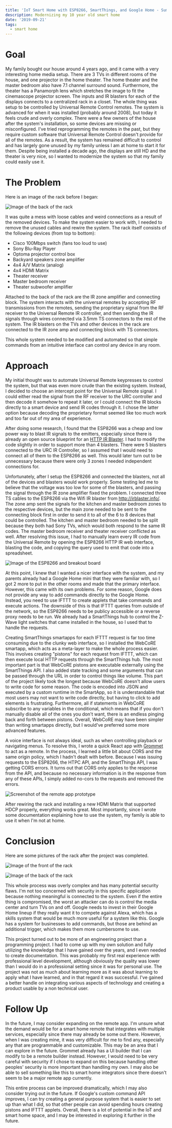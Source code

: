 ```yaml
---
title: 'IoT Smart Home with ESP8266, SmartThings, and Google Home - Summer Project'
description: Modernizing my 10 year old smart home
date: '2019-09-21'
tags:
  - smart home
---
```

# Goal

My family bought our house around 4 years ago, and it came with a very interesting home media setup. There are 3 TVs in different rooms of the house, and one projector in the home theater. The home theater and the master bedroom also have 7.1 channel surround sound. Furthermore, the theater has a Panamorph lens which stretches the image to fit the cinemascope projector screen. The inputs and IR blasters for each of the displays connects to a centralized rack in a closet. The whole thing was setup to be controlled by Universal Remote Control remotes. The system is advanced for when it was installed (probably around 2008), but today it feels crude and overly complex. There were a few owners of the house after the system's installation, so some devices are missing or misconfigured. I've tried reprogramming the remotes in the past, but they require custom software that Universal Remote Control doesn't provide for all of the remotes. As a result, the system has remained difficult to control and has largely gone unused by my family unless I am at home to start it for them. Despite being installed a decade ago, the displays are still HD and the theater is very nice, so I wanted to modernize the system so that my family could easily use it.

# The Problem

Here is an image of the rack before I began:

![Image of the back of the rack](/img/uploads/rack_before_back.jpg "Back of the rack before starting the project")

It was quite a mess with loose cables and weird connections as a result of the removed devices. To make the system easier to work with, I needed to remove the unused cables and rewire the system. The rack itself consists of the following devices (from top to bottom):

* Cisco 100Mbps switch (fans too loud to use)
* Sony Blu-Ray Player
* Optoma projector control box
* Backyard speakers zone amplifier
* 4x4 A/V Matrix (analog)
* 4x4 HDMI Matrix
* Theater receiver
* Master bedroom receiver
* Theater subwoofer amplifier

Attached to the back of the rack are the IR zone amplifier and connecting block. The system interacts with the universal remotes by accepting RF transmissions from the remotes, sending the proprietary signal from the RF receiver to the Universal Remote IR controller, and then sending the IR signals through wires connected via 3.5mm TS connectors to the rest of the system. The IR blasters on the TVs and other devices in the rack are connected to the IR zone amp and connecting block with TS connectors. 

This whole system needed to be modified and automated so that simple commands from an intuitive interface can control any device in any room.

# Approach

My initial thought was to automate Universal Remote keypresses to control the system, but that was even more crude than the existing system. Instead, I decided to choose an intercept point for the Universal Remote signal. I could either read the signal from the RF receiver to the URC controller and then decode it somehow to repeat it later, or I could connect the IR blocks directly to a smart device and send IR codes through it. I chose the latter option because decoding the proprietary format seemed like too much work and too far out of my area of experience. 

After doing some research, I found that the ESP8266 was a cheap and low power way to blast IR signals to the emitters, especially since there is already an open source blueprint for an [HTTP IR Blaster](https://github.com/mdhiggins/ESP8266-HTTP-IR-Blaster). I had to modify the code slightly in order to support more than 4 blasters. There were 5 blasters connected to the URC IR Controller, so I assumed that I would need to connect all of them to the ESP8266 as well. This would later turn out to be unnecessary because there were only 3 zones I needed independent connections for.

Unfortunately, after I setup the ESP8266 and connected the blasters, not all of the devices and blasters would work properly. Some testing led me to believe that the voltage was too low for some of the blasters, and passing the signal through the IR zone amplifier fixed the problem. I connected three TS cables to the ESP8266 via the Wifi IR blaster from http://irblaster.info/. The zone amp sent the signals for the kitchen and master bedroom zones to the respective devices, but the main zone needed to be sent to the connecting block first in order to send it to all of the 6 to 8 devices that could be controlled. The kitchen and master bedroom needed to be split because they both had Sony TVs, which would both respond to the same IR codes. The master bedroom receiver and theater receiver conflicted as well. After resolving this issue, I had to manually learn every IR code from the Universal Remote by opening the ESP8266 HTTP IR web interface, blasting the code, and copying the query used to emit that code into a spreadsheet.

![Image of the ESP8266 and breakout board](/img/uploads/esp8266.jpg "ESP8266 with irblaster.info breakout board")

At this point, I knew that I wanted a nicer interface with the system, and my parents already had a Google Home mini that they were familiar with, so I got 2 more to put in the other rooms and made that the primary interface. However, this came with its own problems. For some reason, Google does not provide any way to add commands directly to the Google Home. Instead, you need to use IFTTT to create applets that take commands and execute actions. The downside of this is that IFTTT queries from outside of the network, so the ESP8266 needs to be publicy accessible or a reverse proxy needs to be run. We already had a SmartThings hub to control the Z-Wave light switches that came installed in the house, so I used that to handle the requests.

Creating SmartThings smartapps for each IFTTT request is far too time consuming due to the clunky web interface, so I installed the WebCoRE smartapp, which acts as a meta-layer to make the whole process easier. This involves creating "pistons" for each request from IFTTT, which can then execute local HTTP requests through the SmartThings hub. The most important part is that WebCoRE pistons are executable externally using the SmartThings API. I also added state tracking and some arguments that can be passed through the URL in order to control things like volume. This part of the project likely took the longest because WebCoRE doesn't allow users to write code for some reason. The code is encoded into JSON and executed by a custom runtime in the SmartApp, so it is understandable that most users may not want to write code directly, but having to click to add elements is frustrating. Furthermore, all if statements in WebCoRE subscribe to any variables in the conditional, which means that if you don't manually disable all of the ones you don't want, there is an endless pinging back and forth between pistons. Overall, WebCoRE may have been simpler than writing smartapps directly, but I would've preferred some more advanced features.

A voice interface is not always ideal, such as when controlling playback or navigating menus. To resolve this, I wrote a quick React app with [Grommet](grommet.io) to act as a remote. In the process, I learned a little bit about CORS and the same origin policy, which I hadn't dealt with before. Because I was issuing requests to the ESP8266, the HTPC API, and the SmartThings API, I was getting CORS errors. It turns out that CORS only applies to the response from the API, and because no necessary information is in the response from any of these APIs, I simply added no-cors to the requests and removed the errors. 

![Screenshot of the remote app prototype](/img/uploads/remote.png "Prototype of the remote app")

After rewiring the rack and installing a new HDMI Matrix that supported HDCP properly, everything works great. Most importantly, since I wrote some documentation explaining how to use the system, my family is able to use it when I'm not at home. 

# Conclusion

Here are some pictures of the rack after the project was completed.

![Image of the front of the rack](/img/uploads/rack_after_front.jpg "The front of the rack after completion")

![Image of the back of the rack](/img/uploads/rack_after_back.jpg "Back of the rack after completion")

This whole process was overly complex and has many potential security flaws. I'm not too concerned with security in this specific application because nothing meaningful is connected to the system. Even if the entire thing is compromised, the worst an attacker can do is control the media center and turn TVs on and off. Google needs to invest in their Google Home lineup if they really want it to compete against Alexa, which has a skills system that would be much more useful for a system like this. Google has a system for businesses to add commands, but those are behind an additional trigger, which makes them more cumbersome to use. 

This project turned out to be more of an engineering project than a programming project. I had to come up with my own solution and fully utilizing the knowledge that I have gained over the years, and I even needed to create documentation. This was probably my first real experience with professional level development, although obviously the quality was lower than I would do in a professional setting since it was for personal use. The project was not as much about learning more as it was about learning to apply what I have learned, and in that regard it was successful. I've gained a better handle on integrating various aspects of technology and creating a product usable by a non technical user. 

# Follow Up

In the future, I may consider expanding on the remote app. I'm unsure what the demand would be for a smart home remote that integrates with multiple services, especially since there may already be some out there. However, when I was creating mine, it was very difficult for me to find any, especially any that are programmable and customizable. This may be an area that I can explore in the future. Grommet already has a UI builder that I can modify to be a remote builder instead. However, I would need to be very careful with security if I chose to expand on this because handling other peoples' security is more important than handling my own. I may also be able to sell something like this to smart home integrators since there doesn't seem to be a major remote app currently. 

This entire process can be improved dramatically, which I may also consider trying out in the future. If Google's custom command API improves, I can try creating a general purpose system that is easier to set up than what I did, so that other people can avoid spending hours creating pistons and IFTTT applets. Overall, there is a lot of potential in the IoT and smart home space, and I may be interested in exploring it further in the future.
